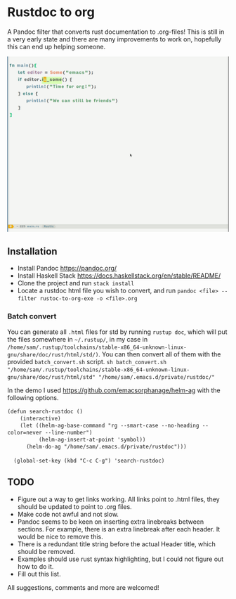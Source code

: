 # Rustdoc to org
A Pandoc filter that converts rust documentation to .org-files! This is still in a very early state and there are many improvements to work on, hopefully this can end up helping someone.

![Demo with helm ag](demo.gif)
## Installation
* Install Pandoc https://pandoc.org/
* Install Haskell Stack https://docs.haskellstack.org/en/stable/README/
* Clone the project and run `stack install`
* Locate a rustdoc html file you wish to convert, and run `pandoc <file> --filter rustoc-to-org-exe -o <file>.org`

### Batch convert
You can generate all `.html` files for std by running `rustup doc`, which will put the files somewhere in `~/.rustup/`, in my case in `/home/sam/.rustup/toolchains/stable-x86_64-unknown-linux-gnu/share/doc/rust/html/std/)`.
You can then convert all of them with the provided `batch_convert.sh` script.
`sh batch_convert.sh "/home/sam/.rustup/toolchains/stable-x86_64-unknown-linux-gnu/share/doc/rust/html/std" "/home/sam/.emacs.d/private/rustdoc/"`

In the demo I used <https://github.com/emacsorphanage/helm-ag> with the following options.
``` emacs-lisp
(defun search-rustdoc ()
    (interactive)
    (let ((helm-ag-base-command "rg --smart-case --no-heading --color=never --line-number")
          (helm-ag-insert-at-point 'symbol))
      (helm-do-ag "/home/sam/.emacs.d/private/rustdoc")))

  (global-set-key (kbd "C-c C-g") 'search-rustdoc)
  ```

## TODO
* Figure out a way to get links working. All links point to .html files, they should be updated to point to .org files.
* Make code not awful and not slow.
* Pandoc seems to be keen on inserting extra linebreaks between sections. For example, there is an extra linebreak after each header. It would be nice to remove this.
* There is a redundant title string before the actual Header title, which should be removed.
* Examples should use rust syntax highlighting, but I could not figure out how to do it.
* Fill out this list.

All suggestions, comments and more are welcomed!
